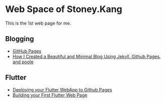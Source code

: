 # Web Space of Stoney.Kang

This is the 1st web page for me.


## Blogging
- [GitHub Pages](https://pages.github.com/)
- [How I Created a Beautiful and Minimal Blog Using Jekyll, Github Pages, and poole](http://joshualande.com/jekyll-github-pages-poole/)


## Flutter
- [Deploying your Flutter WebApp to Github Pages](https://medium.com/@maheshmnj/deploying-your-flutter-webapp-to-github-pages-111ff9e5cbc9)
- [Building your First Flutter Web Page](https://medium.com/@maheshmnj/building-your-first-flutter-web-page-7a0ace54b66)


